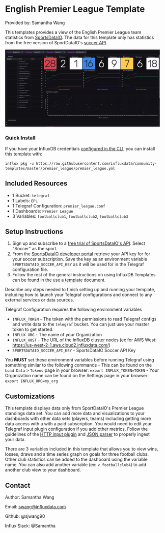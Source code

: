 # English Premier League Template

Provided by: Samantha Wang

This templates provides a view of the English Premier League team statistics from [SportsDataIO](https://sportsdata.io). The data for this template only has statistics from the free version of SportDataIO's [soccer API](https://sportsdata.io/developers/api-documentation/soccer#/free). 


![EPL Dashboard Preview](epl.png)

### Quick Install

If you have your InfluxDB credentials [configured in the CLI](Vhttps://v2.docs.influxdata.com/v2.0/reference/cli/influx/config/), you can install this template with:

```
influx pkg -u https://raw.githubusercontent.com/influxdata/community-templates/master/premier_league/premier_league.yml
```

## Included Resources

- 1 Bucket: `telegraf`
- 1 Labels: `EPL`
- 1 Telegraf Configuration: `premier_league.conf`
- 1 Dashboards: `Premier League`
- 3 Variables: `footballclub1`, `footballclub2`, `footballclub3`

## Setup Instructions
1. Sign up and subscribe to a [free trial of SportsDataIO's API](https://sportsdata.io/cart/free-trial). Select "Soccer" as the sport.
2. From the [SportsDataIO developer portal](https://sportsdata.io/developers/api-documentation/soccer) retrieve your API key for for your soccer subscription. Save the key as an environment variable `SPORTSDATAIO_SOCCER_API_KEY` as it will be used for in the Telegraf configuration file.
3. Follow the rest of the general instructions on using InfluxDB Templates can be found in the [use a template](../docs/use_a_template.md) document.

Describe any steps needed to finish setting up and running your template, including how to launch your Telegraf configurations and connect to any external services or data sources.


    
Telegraf Configuration requires the following environment variables
- `INFLUX_TOKEN` - The token with the permissions to read Telegraf configs and write data to the `telegraf` bucket. You can just use your master token to get started.
- `INFLUX_ORG` - The name of your Organization
- `INFLUX_HOST` - The URL of the InfluxDB cluster nodes (ex for AWS West: https://us-west-2-1.aws.cloud2.influxdata.com/)
- `SPORTSDATAIO_SOCCER_API_KEY` - SportsDataIO Soccer API Key

You **MUST** set these environment variables before running Telegraf using something similar to the following commands
    - This can be found on the `Load Data` > `Tokens` page in your browser: `export INFLUX_TOKEN=TOKEN`
    - Your Organization name can be found on the Settings page in your browser: `export INFLUX_ORG=my_org`

## Customizations

This template displays data only from SportDataIO's Premier League standings data set. You can add more data and visualizations to your dashboards with other data sets (players, teams) including getting more data access with a with a paid subscription.  You would need to edit your Telegraf input plugin configuration if you add other metrics.  Follow the guidelines of the [HTTP input plugin](https://github.com/influxdata/telegraf/tree/master/plugins/inputs/http) and [JSON parser](https://github.com/influxdata/telegraf/tree/master/plugins/parsers/json) to properly ingest your data. 

There are 3 variables included in this template that allows you to view wins, losses, draws and a time series graph on goals for three football clubs.  Other club statistics can be added to the dashboard using the variable name.  You can also add another variable (ex: `v.footballclub4`) to add another club view to your dashboard. 

## Contact

Author: Samantha Wang

Email: swang@influxdata.com

Github: @sjwang90

Influx Slack: @Samantha
